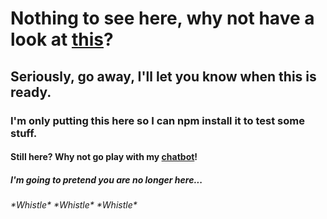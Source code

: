 # Nothing to see here, why not have a look at [this](https://www.chippyipsum.com)?

## Seriously, go away, I'll let you know when this is ready.

### I'm only putting this here so I can npm install it to test some stuff.

#### Still here? Why not go play with my [chatbot](https://designerken.be/404.html)!

##### I'm going to pretend you are no longer here...

###### \*Whistle\* \*Whistle\* \*Whistle\*